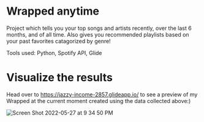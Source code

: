 # Wrapped anytime

Project which tells you your top songs and artists recently, over the last 6 months, and of all time. Also gives you recommended playlists based on your past favorites catagorized by genre!

Tools used: Python, Spotify API, Glide

# Visualize the results

Head over to https://jazzy-income-2857.glideapp.io/ to see a preview of my Wrapped at the current moment created using the data collected above:)


![Screen Shot 2022-05-27 at 9 34 50 PM](https://user-images.githubusercontent.com/52717128/170804675-67ca250a-d392-48e7-8190-99fe008490a3.png)
